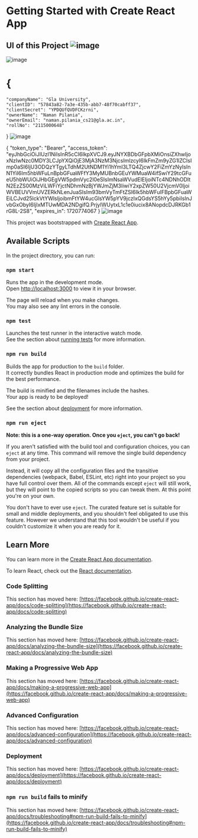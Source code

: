 # Getting Started with Create React App
## UI of this Project ![image](https://github.com/user-attachments/assets/cbfe906f-4120-40fd-a618-d9174c7f0082)



![image](https://github.com/user-attachments/assets/4e8881e4-f1bb-474b-9d99-f8e3f871d2d8)


# {
    "companyName": "Gla University",
    "clientID": "57843a82-7a3e-435b-abb7-48f70cabff37",
    "clientSecret": "YPDQUfQVDFCKzrni",
    "ownerName": "Naman Pilania",
    "ownerEmail": "naman.pilania_cs21@gla.ac.in",
    "rollNo": "2115000648"
}
![image](https://github.com/user-attachments/assets/db13c620-63e1-4a54-b3c0-750b63400ca8)


{
    "token_type": "Bearer",
    "access_token": "eyJhbGciOiJIUzI1NiIsInR5cCI6IkpXVCJ9.eyJNYXBDbGFpbXMiOnsiZXhwIjoxNzIwNzc0MDY3LCJpYXQiOjE3MjA3NzM3NjcsImlzcyI6IkFmZm9yZG1lZCIsImp0aSI6IjU3ODQzYTgyLTdhM2UtNDM1Yi1hYmI3LTQ4ZjcwY2FiZmYzNyIsInN1YiI6Im5hbWFuLnBpbGFuaWFfY3MyMUBnbGEuYWMuaW4ifSwiY29tcGFueU5hbWUiOiJHbGEgVW5pdmVyc2l0eSIsImNsaWVudElEIjoiNTc4NDNhODItN2EzZS00MzViLWFiYjctNDhmNzBjYWJmZjM3IiwiY2xpZW50U2VjcmV0IjoiWVBEUVVmUVZERkNLenJuaSIsIm93bmVyTmFtZSI6Ik5hbWFuIFBpbGFuaWEiLCJvd25lckVtYWlsIjoibmFtYW4ucGlsYW5pYV9jczIxQGdsYS5hYy5pbiIsInJvbGxObyI6IjIxMTUwMDA2NDgifQ.PrjyIWUytxL1c1e0iucix8ANopdcDJRKGb1rG8L-2S8",
    "expires_in": 1720774067
}
![image](https://github.com/user-attachments/assets/02861610-ca28-48ec-8fe3-d384947fe56e)


This project was bootstrapped with [Create React App](https://github.com/facebook/create-react-app).

## Available Scripts

In the project directory, you can run:

### `npm start`

Runs the app in the development mode.\
Open [http://localhost:3000](http://localhost:3000) to view it in your browser.

The page will reload when you make changes.\
You may also see any lint errors in the console.

### `npm test`

Launches the test runner in the interactive watch mode.\
See the section about [running tests](https://facebook.github.io/create-react-app/docs/running-tests) for more information.

### `npm run build`

Builds the app for production to the `build` folder.\
It correctly bundles React in production mode and optimizes the build for the best performance.

The build is minified and the filenames include the hashes.\
Your app is ready to be deployed!

See the section about [deployment](https://facebook.github.io/create-react-app/docs/deployment) for more information.

### `npm run eject`

**Note: this is a one-way operation. Once you `eject`, you can't go back!**

If you aren't satisfied with the build tool and configuration choices, you can `eject` at any time. This command will remove the single build dependency from your project.

Instead, it will copy all the configuration files and the transitive dependencies (webpack, Babel, ESLint, etc) right into your project so you have full control over them. All of the commands except `eject` will still work, but they will point to the copied scripts so you can tweak them. At this point you're on your own.

You don't have to ever use `eject`. The curated feature set is suitable for small and middle deployments, and you shouldn't feel obligated to use this feature. However we understand that this tool wouldn't be useful if you couldn't customize it when you are ready for it.

## Learn More

You can learn more in the [Create React App documentation](https://facebook.github.io/create-react-app/docs/getting-started).

To learn React, check out the [React documentation](https://reactjs.org/).

### Code Splitting

This section has moved here: [https://facebook.github.io/create-react-app/docs/code-splitting](https://facebook.github.io/create-react-app/docs/code-splitting)

### Analyzing the Bundle Size

This section has moved here: [https://facebook.github.io/create-react-app/docs/analyzing-the-bundle-size](https://facebook.github.io/create-react-app/docs/analyzing-the-bundle-size)

### Making a Progressive Web App

This section has moved here: [https://facebook.github.io/create-react-app/docs/making-a-progressive-web-app](https://facebook.github.io/create-react-app/docs/making-a-progressive-web-app)

### Advanced Configuration

This section has moved here: [https://facebook.github.io/create-react-app/docs/advanced-configuration](https://facebook.github.io/create-react-app/docs/advanced-configuration)

### Deployment

This section has moved here: [https://facebook.github.io/create-react-app/docs/deployment](https://facebook.github.io/create-react-app/docs/deployment)

### `npm run build` fails to minify

This section has moved here: [https://facebook.github.io/create-react-app/docs/troubleshooting#npm-run-build-fails-to-minify](https://facebook.github.io/create-react-app/docs/troubleshooting#npm-run-build-fails-to-minify)
